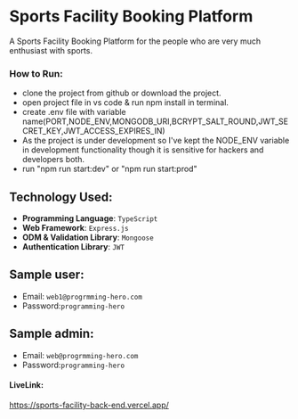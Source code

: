 # Sports Facility Booking Platform

A Sports Facility Booking Platform for the people who are very much enthusiast with sports. 


### How to Run:
* clone the project from github or download the project.
* open project file in vs code & run npm install in terminal.
* create .env file with variable name(PORT,NODE_ENV,MONGODB_URI,BCRYPT_SALT_ROUND,JWT_SECRET_KEY,JWT_ACCESS_EXPIRES_IN)
* As the project is under development so I've kept the NODE_ENV variable in development functionality though it is sensitive for hackers and      developers both. 
* run "npm run start:dev" or "npm run start:prod"


## Technology Used:

*   **Programming Language**: `TypeScript`
*   **Web Framework**: `Express.js`
*   **ODM & Validation Library**: `Mongoose` 
*   **Authentication Library**: `JWT`

## Sample user: 
* Email: `web1@progrmming-hero.com`
* Password:`programming-hero`

## Sample admin: 
* Email: `web@progrmming-hero.com`
* Password:`programming-hero`


#### LiveLink:
https://sports-facility-back-end.vercel.app/



